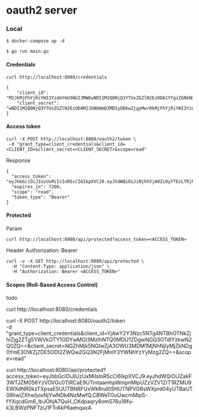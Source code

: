 # oauth2 server



### Local
```
$ docker-compose up -d
```

```
$ go run main.go
```

#### Credentials
```
curl http://localhost:8080/credentials
```

```
{
    "client_id": "M2JkMjFhYjRiYWI3YzdmYmU3NGI3MWEwNDI1M2Q0NjQ3YTUxZGZlN2EzODA1YTgzZGNkNmQ3MDIyODkwZjgyMw==",
    "client_secret": "wNDI1M2Q0NjQ3YTUxZGZlN2EzODAM2JGNkNmQ3MDIyODkwZjgyMwrRkMjFhYjRiYWI3YzdmYmU3NGI3MWE1YTgzZ"
}
```

#### Access token

```
curl -X POST http://localhost:8080/oauth2/token \
 -d "grant_type=client_credentials&client_id=<CLIENT_ID>&client_secret=<CLIENT_SECRET>&scope=read"
```

Response
```
{
  "access_token": "eyJhbGciOiJIUzUxMiIsInR5cCI6IkpXVCJ9.eyJhdWQiOiJiNjhhYjA0Zi0yYTEzLTRjNDItYmU0ZC05ZmEwMTVmYmRmYzIiLCJleHAiOjE2MTE1NTM2MjZ9.NWh_mTk9XUgCgRiDrfhRF7X5GvptUwyFR77cgQdQIDzIa4t22gnO50EBejkrzsud6cHE8OtOZW454M9V05qllg",
  "expires_in": 7200,
  "scope": "read",
  "token_type": "Bearer"
}
```

#### Protected

Param
```
curl http://localhost:8080/api/protected?access_token=<ACCESS_TOKEN>
```

Header Authorization: Bearer
```
curl -v -X GET http://localhost:8080/api/protected \
  -H "Content-Type: application/json" \
  -H "Authorization: Bearer <ACCESS_TOKEN>"
```


#### Scopes (Roll-Based Access Control)

todo

curl http://localhost:8080/credentials


curl -X POST http://localhost:8080/oauth2/token \
 -d "grant_type=client_credentials&client_id=YjAwY2Y3Nzc5NTg4NTBhOTNkZjhiZjg2ZTg5YWVkOTY1ODYwMGI3MzlhNTQ0MDU1ZDgwNGQ3OTdlYzkwN2Q0ZQ==&client_secret=NGZhMjk5NGIwZjA3OWU3MDM1MjNhNjIyMjZkNDg0YmE3OWZjZDE5ODI2ZWQwZGQ3N2FjMmY3YWNhYzYyMzg2ZQ==&scope=read"

curl http://localhost:8080/api/protected?access_token=eyJhbGciOiJIUzUxMiIsInR5cCI6IkpXVCJ9.eyJhdWQiOiJZakF3WTJZM056YzVOVGc0TlRCaE9UTmtaamhpWmpnMlpUZzVZV1ZrT1RZMU9EWXdNR0kzTXpsaE5UUTBNRFUxWkRnd05HUTNPVGRsWXprd04yUTBaUT09IiwiZXhwIjoxNjYwNDk4NzMwfQ.CBWeTGuUwcmMqiS-fYXqcdGm6_lbJOhjA7QuH_CKdpaqry8omS76u16fu-k3LBWzPNFTziJ1FTrAkP6aenqaxA